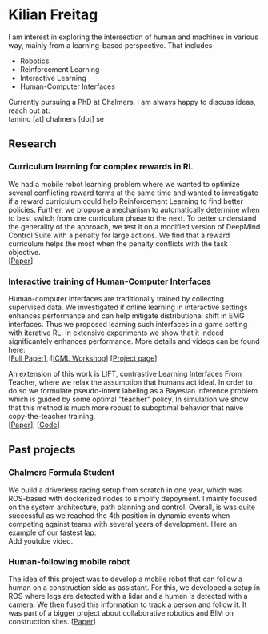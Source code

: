# Kilian Freitag
I am interest in exploring the intersection of human and machines in various way, mainly from a learning-based perspective. That includes
- Robotics
- Reinforcement Learning
- Interactive Learning
- Human-Computer Interfaces

Currently pursuing a PhD at Chalmers. I am always happy to discuss ideas, reach out at:  
tamino [at] chalmers [dot] se

## Research
### Curriculum learning for complex rewards in RL
We had a mobile robot learning problem where we wanted to optimize several conflicting reward terms at the same time and wanted to investigate if a reward curriculum could help Reinforcement Learning to find better policies. Further, we propose a mechanism to automatically determine when to best switch from one curriculum phase to the next. To better understand the generality of the approach, we test it on a modified version of DeepMind Control Suite with a penalty for large actions. We find that a reward curriculum helps the most when the penalty conflicts with the task objective.  
[[Paper](https://arxiv.org/abs/2410.16790)]

### Interactive training of Human-Computer Interfaces
Human-computer interfaces are traditionally trained by collecting supervised data. We investigated if online learning in interactive settings enhances performance and can help mitigate distributional shift in EMG interfaces. Thus we proposed learning such interfaces in a game setting with iterative RL. In extensive experiments we show that it indeed significantely enhances performance. More details and videos can be found here:  
[[Full Paper](https://arxiv.org/abs/2411.13327)], [[ICML Workshop](https://openreview.net/forum?id=pJv1QJBhiN#all)] [[Project page](https://sites.google.com/view/bionic-limb-rl)]

An extension of this work is LIFT, contrastive Learning Interfaces From Teacher, where we relax the assumption that humans act ideal. In order to do so we formulate pseudo-intent labeling as a Bayesian inference problem which is guided by some optimal "teacher" policy. In simulation we show that this method is much more robust to suboptimal behavior that naive copy-the-teacher training.  
[[Paper](https://openreview.net/forum?id=qmmF8YAr5a)], [[Code](https://github.com/KilianFt/LIFT)]

## Past projects
### Chalmers Formula Student
We build a driverless racing setup from scratch in one year, which was ROS-based with dockerized nodes to simplify depoyment. I mainly focused on the system architecture, path planning and control. Overall, is was quite successful as we reached the 4th position in dynamic events when competing against teams with several years of development. Here an example of our fastest lap:  
Add youtube video.

### Human-following mobile robot
The idea of this project was to develop a mobile robot that can follow a human on a construction side as assistant. For this, we developed a setup in ROS where legs are detected with a lidar and a human is detected with a camera. We then fused this information to track a person and follow it. It was part of a bigger project about collaborative robotics and BIM on construction sites.
[[Paper](https://www.mdpi.com/2218-6581/10/1/2)]

